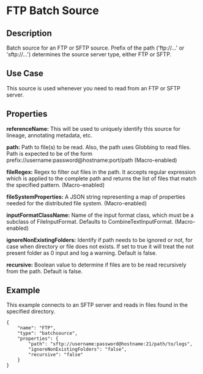 # FTP Batch Source


Description
-----------
Batch source for an FTP or SFTP source. Prefix of the path ('ftp://...' or 'sftp://...') determines the source server
type, either FTP or SFTP.


Use Case
--------
This source is used whenever you need to read from an FTP or SFTP server.


Properties
----------
**referenceName:** This will be used to uniquely identify this source for lineage, annotating metadata, etc.

**path:** Path to file(s) to be read. Also, the path uses Globbing to read files.
Path is expected to be of the form prefix://username:password@hostname:port/path (Macro-enabled)

**fileRegex:** Regex to filter out files in the path. It accepts regular expression which is applied to the complete
path and returns the list of files that match the specified pattern. (Macro-enabled)

**fileSystemProperties:** A JSON string representing a map of properties
needed for the distributed file system. (Macro-enabled)

**inputFormatClassName:** Name of the input format class, which must be a subclass of FileInputFormat.
Defaults to CombineTextInputFormat. (Macro-enabled)

**ignoreNonExistingFolders:** Identify if path needs to be ignored or not, for case when directory or file does not
exists. If set to true it will treat the not present folder as 0 input and log a warning. Default is false.

**recursive:** Boolean value to determine if files are to be read recursively from the path. Default is false.


Example
-------
This example connects to an SFTP server and reads in files found in the specified directory.

    {
        "name": "FTP",
        "type": "batchsource",
        "properties": {
            "path": "sftp://username:password@hostname:21/path/to/logs",
            "ignoreNonExistingFolders": "false",
            "recursive": "false"
        }
    }
